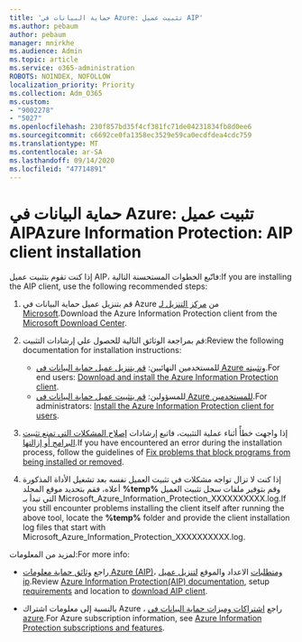 ```yaml
---
title: 'حماية البيانات في Azure: تثبيت عميل AIP'
ms.author: pebaum
author: pebaum
manager: mnirkhe
ms.audience: Admin
ms.topic: article
ms.service: o365-administration
ROBOTS: NOINDEX, NOFOLLOW
localization_priority: Priority
ms.collection: Adm_O365
ms.custom:
- "9002278"
- "5027"
ms.openlocfilehash: 230f857bd35f4cf381fc71de04231834fb8d0ee6
ms.sourcegitcommit: c6692ce0fa1358ec3529e59ca0ecdfdea4cdc759
ms.translationtype: MT
ms.contentlocale: ar-SA
ms.lasthandoff: 09/14/2020
ms.locfileid: "47714891"
---
```

# <a name="azure-information-protection-aip-client-installation"></a><span data-ttu-id="4045c-102">حماية البيانات في Azure: تثبيت عميل AIP</span><span class="sxs-lookup"><span data-stu-id="4045c-102">Azure Information Protection: AIP client installation</span></span>

<span data-ttu-id="4045c-103">إذا كنت تقوم بتثبيت عميل AIP، فاتّبع الخطوات المستحسنة التالية:</span><span class="sxs-lookup"><span data-stu-id="4045c-103">If you are installing the AIP client, use the following recommended steps:</span></span>

1. <span data-ttu-id="4045c-104">قم بتنزيل عميل حماية البيانات في Azure من [مركز التنزيل لـ Microsoft](https://www.microsoft.com/download/details.aspx?id=53018).</span><span class="sxs-lookup"><span data-stu-id="4045c-104">Download the Azure Information Protection client from the [Microsoft Download Center](https://www.microsoft.com/download/details.aspx?id=53018).</span></span>

2. <span data-ttu-id="4045c-105">قم بمراجعة الوثائق التالية للحصول علي إرشادات التثبيت:</span><span class="sxs-lookup"><span data-stu-id="4045c-105">Review the following documentation for installation instructions:</span></span>

    - <span data-ttu-id="4045c-106">للمستخدمين النهائيين: [قم بتنزيل عميل حماية البيانات في Azure وتثبيته](https://docs.microsoft.com/azure/information-protection/rms-client/install-client-app).</span><span class="sxs-lookup"><span data-stu-id="4045c-106">For end users: [Download and install the Azure Information Protection client](https://docs.microsoft.com/azure/information-protection/rms-client/install-client-app).</span></span>
    - <span data-ttu-id="4045c-107">للمسؤولين: [قم بتثبيت عميل حماية البيانات في Azure للمستخدمين](https://docs.microsoft.com/azure/information-protection/rms-client/client-admin-guide-install).</span><span class="sxs-lookup"><span data-stu-id="4045c-107">For administrators: [Install the Azure Information Protection client for users](https://docs.microsoft.com/azure/information-protection/rms-client/client-admin-guide-install).</span></span>

3. <span data-ttu-id="4045c-108">إذا واجهت خطأً أثناء عملية التثبيت، فاتبع إرشادات [إصلاح المشكلات التي تمنع تثبيت البرامج أو إزالتها](https://support.microsoft.com/help/17588/windows-fix-problems-that-block-programs-being-installed-or-removed).</span><span class="sxs-lookup"><span data-stu-id="4045c-108">If you have encountered an error during the installation process, follow the guidelines of [Fix problems that block programs from being installed or removed](https://support.microsoft.com/help/17588/windows-fix-problems-that-block-programs-being-installed-or-removed).</span></span>

4. <span data-ttu-id="4045c-109">إذا كنت لا تزال تواجه مشكلات في تثبيت العميل نفسه بعد تشغيل الأداة المذكورة أعلاه، فقم بتحديد موقع المجلد **%temp%** وقم بتوفير ملفات سجل تثبيت العميل التي تبدأ بـ Microsoft_Azure_Information_Protection_XXXXXXXXXX.log.</span><span class="sxs-lookup"><span data-stu-id="4045c-109">If you still encounter problems installing the client itself after running the above tool, locate the **%temp%** folder and provide the client installation log files that start with Microsoft_Azure_Information_Protection_XXXXXXXXXX.log.</span></span>

<span data-ttu-id="4045c-110">لمزيد من المعلومات:</span><span class="sxs-lookup"><span data-stu-id="4045c-110">For more info:</span></span>

- <span data-ttu-id="4045c-111">راجع [وثائق حماية معلومات Azure (AIP)](https://docs.microsoft.com/azure/information-protection/what-is-information-protection)، [ومتطلبات](https://docs.microsoft.com/azure/information-protection/get-started/requirements) الاعداد والموقع [لتنزيل عميل ip](https://www.microsoft.com/download/details.aspx?id=53018).</span><span class="sxs-lookup"><span data-stu-id="4045c-111">Review [Azure Information Protection(AIP) documentation](https://docs.microsoft.com/azure/information-protection/what-is-information-protection), setup [requirements](https://docs.microsoft.com/azure/information-protection/get-started/requirements) and location to [download AIP client](https://www.microsoft.com/download/details.aspx?id=53018).</span></span>

- <span data-ttu-id="4045c-112">بالنسبة إلى معلومات اشتراك Azure ، راجع [اشتراكات وميزات حماية البيانات في azure](https://azure.microsoft.com/pricing/details/information-protection).</span><span class="sxs-lookup"><span data-stu-id="4045c-112">For Azure subscription information, see [Azure Information Protection subscriptions and features](https://azure.microsoft.com/pricing/details/information-protection).</span></span>
